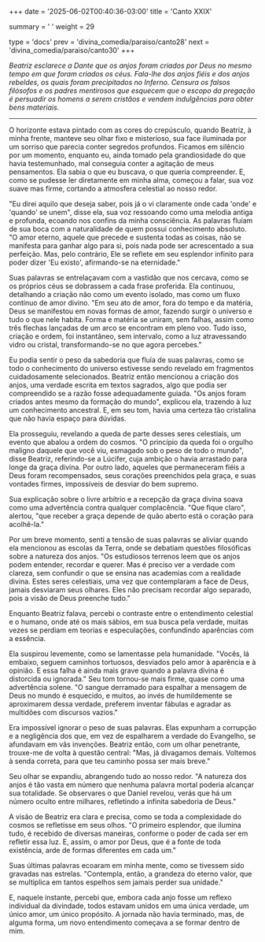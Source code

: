+++
date = '2025-06-02T00:40:36-03:00'
title = 'Canto XXIX'

summary = ' '
weight = 29

type = 'docs'
prev = 'divina_comedia/paraiso/canto28'
next = 'divina_comedia/paraiso/canto30'
+++

_Beatriz esclarece a Dante que os anjos foram criados por Deus no mesmo tempo em que foram criados os céus. Fala-lhe dos anjos fiéis e dos anjos rebeldes, os quais foram precipitados no Inferno. Censura os falsos filósofos e os padres mentirosos que esquecem que o escopo da pregação é persuadir os homens a serem cristãos e vendem indulgências para obter bens materiais._

---

O horizonte estava pintado com as cores do crepúsculo, quando Beatriz, à minha frente, manteve seu olhar fixo e misterioso, sua face iluminada por um sorriso que parecia conter segredos profundos. Ficamos em silêncio por um momento, enquanto eu, ainda tomado pela grandiosidade do que havia testemunhado, mal conseguia conter a agitação de meus pensamentos. Ela sabia o que eu buscava, o que queria compreender. E, como se pudesse ler diretamente em minha alma, começou a falar, sua voz suave mas firme, cortando a atmosfera celestial ao nosso redor.

"Eu direi aquilo que deseja saber, pois já o vi claramente onde cada 'onde' e 'quando' se unem", disse ela, sua voz ressoando como uma melodia antiga e profunda, ecoando nos confins da minha consciência. As palavras fluíam de sua boca com a naturalidade de quem possui conhecimento absoluto. "O amor eterno, aquele que precede e sustenta todas as coisas, não se manifesta para ganhar algo para si, pois nada pode ser acrescentado a sua perfeição. Mas, pelo contrário, Ele se reflete em seu esplendor infinito para poder dizer 'Eu existo', afirmando-se na eternidade."

Suas palavras se entrelaçavam com a vastidão que nos cercava, como se os próprios céus se dobrassem a cada frase proferida. Ela continuou, detalhando a criação não como um evento isolado, mas como um fluxo contínuo de amor divino. "Em seu ato de amor, fora do tempo e da matéria, Deus se manifestou em novas formas de amor, fazendo surgir o universo e tudo o que nele habita. Forma e matéria se uniram, sem falhas, assim como três flechas lançadas de um arco se encontram em pleno voo. Tudo isso, criação e ordem, foi instantâneo, sem intervalo, como a luz atravessando vidro ou cristal, transformando-se no que agora percebes."

Eu podia sentir o peso da sabedoria que fluía de suas palavras, como se todo o conhecimento do universo estivesse sendo revelado em fragmentos cuidadosamente selecionados. Beatriz então mencionou a criação dos anjos, uma verdade escrita em textos sagrados, algo que podia ser compreendido se a razão fosse adequadamente guiada. "Os anjos foram criados antes mesmo da formação do mundo", explicou ela, trazendo à luz um conhecimento ancestral. E, em seu tom, havia uma certeza tão cristalina que não havia espaço para dúvidas.

Ela prosseguiu, revelando a queda de parte desses seres celestiais, um evento que abalou a ordem do cosmos. "O princípio da queda foi o orgulho maligno daquele que você viu, esmagado sob o peso de todo o mundo", disse Beatriz, referindo-se a Lúcifer, cuja ambição o havia arrastado para longe da graça divina. Por outro lado, aqueles que permaneceram fiéis a Deus foram recompensados, seus corações preenchidos pela graça, e suas vontades firmes, impossíveis de desviar do bem supremo.

Sua explicação sobre o livre arbítrio e a recepção da graça divina soava como uma advertência contra qualquer complacência. "Que fique claro", alertou, "que receber a graça depende de quão aberto está o coração para acolhê-la."

Por um breve momento, senti a tensão de suas palavras se aliviar quando ela mencionou as escolas da Terra, onde se debatiam questões filosóficas sobre a natureza dos anjos. "Os estudiosos terrenos leem que os anjos podem entender, recordar e querer. Mas é preciso ver a verdade com clareza, sem confundir o que se ensina nas academias com a realidade divina. Estes seres celestiais, uma vez que contemplaram a face de Deus, jamais desviaram seus olhares. Eles não precisam recordar algo separado, pois a visão de Deus preenche tudo."

Enquanto Beatriz falava, percebi o contraste entre o entendimento celestial e o humano, onde até os mais sábios, em sua busca pela verdade, muitas vezes se perdiam em teorias e especulações, confundindo aparências com a essência.

Ela suspirou levemente, como se lamentasse pela humanidade. "Vocês, lá embaixo, seguem caminhos tortuosos, desviados pelo amor à aparência e à opinião. E essa falha é ainda mais grave quando a palavra divina é distorcida ou ignorada." Seu tom tornou-se mais firme, quase como uma advertência solene. "O sangue derramado para espalhar a mensagem de Deus no mundo é esquecido, e muitos, ao invés de humildemente se aproximarem dessa verdade, preferem inventar fábulas e agradar as multidões com discursos vazios."

Era impossível ignorar o peso de suas palavras. Elas expunham a corrupção e a negligência dos que, em vez de espalharem a verdade do Evangelho, se afundavam em vãs invenções. Beatriz então, com um olhar penetrante, trouxe-me de volta à questão central: "Mas, já divagamos demais. Voltemos à senda correta, para que teu caminho possa ser mais breve."

Seu olhar se expandiu, abrangendo tudo ao nosso redor. "A natureza dos anjos é tão vasta em número que nenhuma palavra mortal poderia alcançar sua totalidade. Se observares o que Daniel revelou, verás que há um número oculto entre milhares, refletindo a infinita sabedoria de Deus."

A visão de Beatriz era clara e precisa, como se toda a complexidade do cosmos se refletisse em seus olhos. "O primeiro esplendor, que ilumina tudo, é recebido de diversas maneiras, conforme o poder de cada ser em refletir essa luz. E, assim, o amor por Deus, que é a fonte de toda existência, arde de formas diferentes em cada um."

Suas últimas palavras ecoaram em minha mente, como se tivessem sido gravadas nas estrelas. "Contempla, então, a grandeza do eterno valor, que se multiplica em tantos espelhos sem jamais perder sua unidade."

E, naquele instante, percebi que, embora cada anjo fosse um reflexo individual da divindade, todos estavam unidos em uma única verdade, um único amor, um único propósito. A jornada não havia terminado, mas, de alguma forma, um novo entendimento começava a se formar dentro de mim.